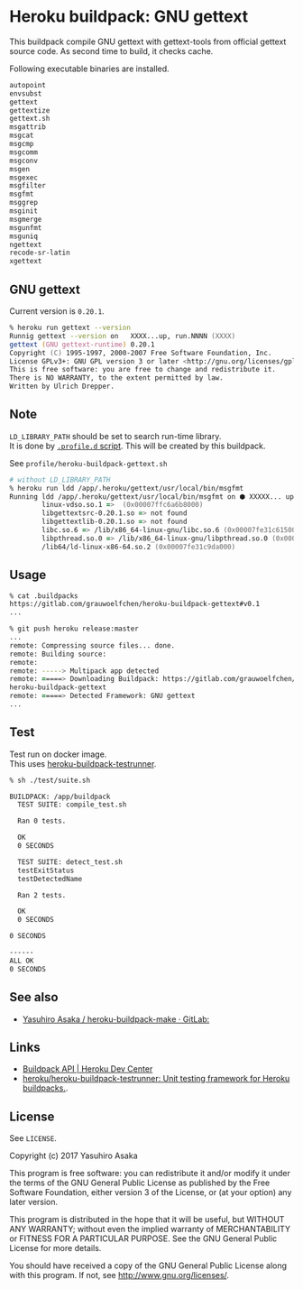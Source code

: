 # Heroku buildpack: GNU gettext

This buildpack compile GNU gettext with gettext-tools from official gettext  
source code.
As second time to build, it checks cache.

Following executable binaries are installed.

```txt
autopoint
envsubst
gettext
gettextize
gettext.sh
msgattrib
msgcat
msgcmp
msgcomm
msgconv
msgen
msgexec
msgfilter
msgfmt
msggrep
msginit
msgmerge
msgunfmt
msguniq
ngettext
recode-sr-latin
xgettext
```

## GNU gettext

Current version is `0.20.1`.

```zsh
% heroku run gettext --version
Runnig gettext --version on   XXXX...up, run.NNNN (XXXX)
gettext (GNU gettext-runtime) 0.20.1
Copyright (C) 1995-1997, 2000-2007 Free Software Foundation, Inc.
License GPLv3+: GNU GPL version 3 or later <http://gnu.org/licenses/gpl.html>
This is free software: you are free to change and redistribute it.
There is NO WARRANTY, to the extent permitted by law.
Written by Ulrich Drepper.
```


## Note

`LD_LIBRARY_PATH` should be set to search run-time library.  
It is done by [`.profile.d` script](
https://devcenter.heroku.com/articles/buildpack-api#profile-d-scripts).
This will be created by this buildpack.

See `profile/heroku-buildpack-gettext.sh`

```zsh
# without LD_LIBRARY_PATH
% heroku run ldd /app/.heroku/gettext/usr/local/bin/msgfmt
Running ldd /app/.heroku/gettext/usr/local/bin/msgfmt on ⬢ XXXXX... up, run.NNNN (XXXX)
        linux-vdso.so.1 =>  (0x00007ffc6a6b8000)
        libgettextsrc-0.20.1.so => not found
        libgettextlib-0.20.1.so => not found
        libc.so.6 => /lib/x86_64-linux-gnu/libc.so.6 (0x00007fe31c615000)
        libpthread.so.0 => /lib/x86_64-linux-gnu/libpthread.so.0 (0x00007fe31c3f7000)
        /lib64/ld-linux-x86-64.so.2 (0x00007fe31c9da000)
```


## Usage

```zsh
% cat .buildpacks
https://gitlab.com/grauwoelfchen/heroku-buildpack-gettext#v0.1
...

% git push heroku release:master
...
remote: Compressing source files... done.
remote: Building source:
remote:
remote: -----> Multipack app detected
remote: =====> Downloading Buildpack: https://gitlab.com/grauwoelfchen/
heroku-buildpack-gettext
remote: =====> Detected Framework: GNU gettext
...
```

## Test

Test run on docker image.  
This uses [heroku-buildpack-testrunner](
    https://github.com/heroku/heroku-buildpack-testrunner).

```zsh
% sh ./test/suite.sh

BUILDPACK: /app/buildpack
  TEST SUITE: compile_test.sh

  Ran 0 tests.

  OK
  0 SECONDS

  TEST SUITE: detect_test.sh
  testExitStatus
  testDetectedName

  Ran 2 tests.

  OK
  0 SECONDS

0 SECONDS

------
ALL OK
0 SECONDS
```


## See also

* [Yasuhiro Asaka / heroku-buildpack-make · GitLab:](
    https://gitlab.com/grauwoelfchen/heroku-buildpack-make)


## Links

* [Buildpack API | Heroku Dev Center](
    https://devcenter.heroku.com/articles/buildpack-api)
* [heroku/heroku-buildpack-testrunner: Unit testing framework for
   Heroku buildpacks.](https://github.com/heroku/heroku-buildpack-testrunner).


## License

See `LICENSE`.

Copyright (c) 2017 Yasuhiro Asaka

This program is free software: you can redistribute it and/or modify
it under the terms of the GNU General Public License as published by
the Free Software Foundation, either version 3 of the License, or
(at your option) any later version.

This program is distributed in the hope that it will be useful,
but WITHOUT ANY WARRANTY; without even the implied warranty of
MERCHANTABILITY or FITNESS FOR A PARTICULAR PURPOSE.  See the
GNU General Public License for more details.

You should have received a copy of the GNU General Public License
along with this program.  If not, see <http://www.gnu.org/licenses/>.
